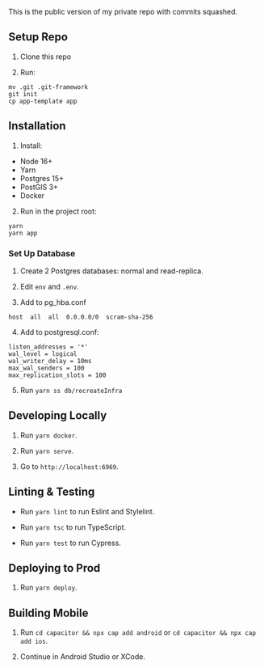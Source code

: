 This is the public version of my private repo with commits squashed.

## Setup Repo ##

1. Clone this repo

2. Run:
```
mv .git .git-framework
git init
cp app-template app
```

## Installation ##

1. Install:
- Node 16+
- Yarn
- Postgres 15+
- PostGIS 3+
- Docker

2. Run in the project root:
```
yarn
yarn app
```

### Set Up Database ###

1. Create 2 Postgres databases: normal and read-replica.

2. Edit `env` and `.env`.

3. Add to pg_hba.conf
```
host  all  all  0.0.0.0/0  scram-sha-256
```

4. Add to postgresql.conf:
```
listen_addresses = '*'
wal_level = logical
wal_writer_delay = 10ms
max_wal_senders = 100
max_replication_slots = 100
```

5. Run `yarn ss db/recreateInfra`

## Developing Locally ##

1. Run `yarn docker`.

2. Run `yarn serve`.

3. Go to `http://localhost:6969`.

## Linting & Testing ##

- Run `yarn lint` to run Eslint and Stylelint.

- Run `yarn tsc` to run TypeScript.

- Run `yarn test` to run Cypress.

## Deploying to Prod ##

1. Run `yarn deploy`.

## Building Mobile ##

1. Run `cd capacitor && npx cap add android` or `cd capacitor && npx cap add ios`.

2. Continue in Android Studio or XCode.
